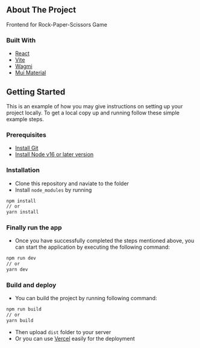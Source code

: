 ## About The Project

Frontend for Rock-Paper-Scissors Game

### Built With

- [React](https://react.dev/)
- [Vite](https://vitejs.dev/)
- [Wagmi](https://wagmi.sh/)
- [Mui Material](https://mui.com/)

## Getting Started

This is an example of how you may give instructions on setting up your project locally.
To get a local copy up and running follow these simple example steps.

### Prerequisites

- [Install Git](https://git-scm.com/book/en/v2/Getting-Started-Installing-Git)
- [Install Node v16 or later version](https://heynode.com/tutorial/install-nodejs-locally-nvm)

### Installation

- Clone this repository and naviate to the folder
- Install `node_modules` by running

```bash
npm install
// or
yarn install
```

### Finally run the app

- Once you have successfully completed the steps mentioned above, you can start the application by executing the following command:

```bash
npm run dev
// or
yarn dev
```

### Build and deploy

- You can build the project by running following command:

```bash
npm run build
// or
yarn build
```

- Then upload `dist` folder to your server
- Or you can use [Vercel](https://vercel.com/) easily for the deployment
